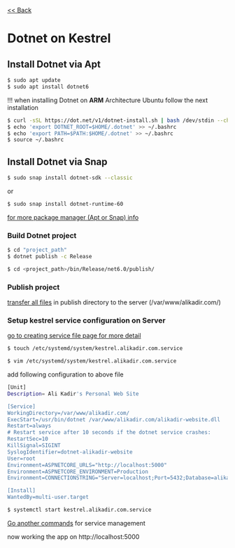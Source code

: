 [<< Back](README.md)

# Dotnet on Kestrel

## Install Dotnet via Apt

```bash
$ sudo apt update
$ sudo apt install dotnet6
```
!!! when installing Dotnet on **ARM** Architecture Ubuntu follow the next installation

```bash
$ curl -sSL https://dot.net/v1/dotnet-install.sh | bash /dev/stdin --channel Current
$ echo 'export DOTNET_ROOT=$HOME/.dotnet' >> ~/.bashrc
$ echo 'export PATH=$PATH:$HOME/.dotnet' >> ~/.bashrc
$ source ~/.bashrc
```

## Install Dotnet via Snap

```bash
$ sudo snap install dotnet-sdk --classic
```
or
```bash
$ sudo snap install dotnet-runtime-60
```

[for more package manager (Apt or Snap) info](package-management.md)


### Build Dotnet project 
```bash
$ cd "project_path"
$ dotnet publish -c Release
```
```bash
$ cd <project_path>/bin/Release/net6.0/publish/
```

### Publish project
[transfer all files](file-transfer.md) in publish directory to the server (/var/www/alikadir.com/)

### Setup kestrel service configuration on Server
[go to creating service file page for more detail](service-management.md)
```bash
$ touch /etc/systemd/system/kestrel.alikadir.com.service
```

```bash
$ vim /etc/systemd/system/kestrel.alikadir.com.service
```

add following configuration to above file

```bash
[Unit]
Description= Ali Kadir's Personal Web Site

[Service]
WorkingDirectory=/var/www/alikadir.com/
ExecStart=/usr/bin/dotnet /var/www/alikadir.com/alikadir-website.dll
Restart=always
# Restart service after 10 seconds if the dotnet service crashes:
RestartSec=10
KillSignal=SIGINT
SyslogIdentifier=dotnet-alikadir-website
User=root
Environment=ASPNETCORE_URLS="http://localhost:5000"
Environment=ASPNETCORE_ENVIRONMENT=Production
Environment=CONNECTIONSTRING="Server=localhost;Port=5432;Database=alikadir-website;User Id=postgres;Password=12345"

[Install]
WantedBy=multi-user.target
```
```bash
$ systemctl start kestrel.alikadir.com.service
```
[Go another commands](service-management.md) for service management 

now working the app on http://localhost:5000


